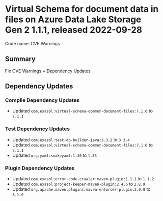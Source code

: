 # Virtual Schema for document data in files on Azure Data Lake Storage Gen 2 1.1.1, released 2022-09-28

Code name: CVE Warnings

## Summary

Fix CVE Warnings + Dependency Updates

## Dependency Updates

### Compile Dependency Updates

* Updated `com.exasol:virtual-schema-common-document-files:7.1.0` to `7.1.1`

### Test Dependency Updates

* Updated `com.exasol:test-db-builder-java:3.3.2` to `3.3.4`
* Updated `com.exasol:virtual-schema-common-document-files:7.1.0` to `7.1.1`
* Updated `org.yaml:snakeyaml:1.30` to `1.33`

### Plugin Dependency Updates

* Updated `com.exasol:error-code-crawler-maven-plugin:1.1.1` to `1.1.2`
* Updated `com.exasol:project-keeper-maven-plugin:2.4.6` to `2.8.0`
* Updated `org.apache.maven.plugins:maven-enforcer-plugin:3.0.0` to `3.1.0`
